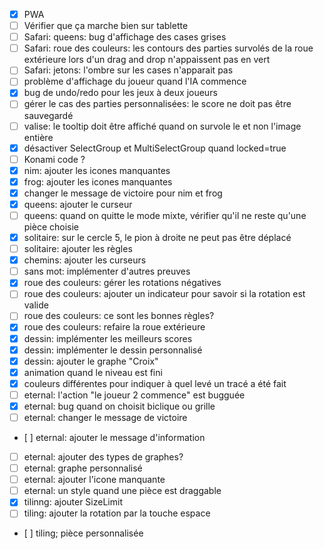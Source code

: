 - [x] PWA
- [ ] Vérifier que ça marche bien sur tablette
- [ ] Safari: queens: bug d'affichage des cases grises
- [ ] Safari: roue des couleurs: les contours des parties survolés de
       la roue extérieure lors d'un drag and drop n'appaissent pas en vert 
- [ ] Safari: jetons: l'ombre sur les cases n'apparait pas
- [ ] problème d'affichage du joueur quand l'IA commence
- [x] bug de undo/redo pour les jeux à deux joueurs
- [ ] gérer le cas des parties personnalisées: le score ne doit pas être sauvegardé
- [ ] valise: le tooltip doit être affiché quand on survole le <a> et non l'image entière
- [x] désactiver SelectGroup et MultiSelectGroup quand locked=true
- [ ] Konami code ?
- [x] nim: ajouter les icones manquantes
- [x] frog: ajouter les icones manquantes
- [x] changer le message de victoire pour nim et frog
- [x] queens: ajouter le curseur
- [ ] queens: quand on quitte le mode mixte, vérifier qu'il ne reste qu'une pièce choisie
- [x] solitaire: sur le cercle 5, le pion à droite ne peut pas être déplacé 
- [ ] solitaire: ajouter les règles
- [x] chemins: ajouter les curseurs
- [ ] sans mot: implémenter d'autres preuves
- [x] roue des couleurs: gérer les rotations négatives
- [ ] roue des couleurs: ajouter un indicateur pour savoir si la rotation est valide
- [ ] roue des couleurs: ce sont les bonnes règles?
- [x] roue des couleurs: refaire la roue extérieure
- [x] dessin: implémenter les meilleurs scores
- [x] dessin: implémenter le dessin personnalisé
- [x] dessin: ajouter le graphe "Croix"
- [x] animation quand le niveau est fini
- [x] couleurs différentes pour indiquer à quel levé un tracé a été fait
- [ ] eternal: l'action "le joueur 2 commence" est bugguée
- [x] eternal: bug quand on choisit biclique ou grille
- [ ] eternal: changer le message de victoire
- [ ] eternal: ajouter le message d'information
- [ ] eternal: ajouter des types de graphes?
- [ ] eternal: graphe personnalisé
- [ ] eternal: ajouter l'icone manquante
- [ ] eternal: un style quand une pièce est draggable
- [x] tilinng: ajouter SizeLimit
- [ ] tiling: ajouter la rotation par la touche espace
- [ ] tiling; pièce personnalisée